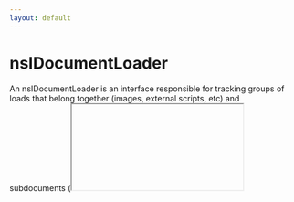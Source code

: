 ```yaml
---
layout: default
---
```


# nsIDocumentLoader #

An nsIDocumentLoader is an interface responsible for tracking groups of
loads that belong together (images, external scripts, etc) and subdocuments
(<iframe>, <frame>, etc). It is also responsible for sending
nsIWebProgressListener notifications.
XXXbz this interface should go away, we think...


## Methods ##

### stop ###

## Attributes ##

### container ###

### loadGroup ###

### documentChannel ###
